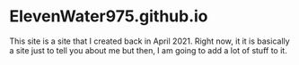 # ElevenWater975.github.io

This site is a site that I created back in April 2021. Right now, it it is basically a site just to tell you about me but then, I am going to add a lot of stuff to it. 
